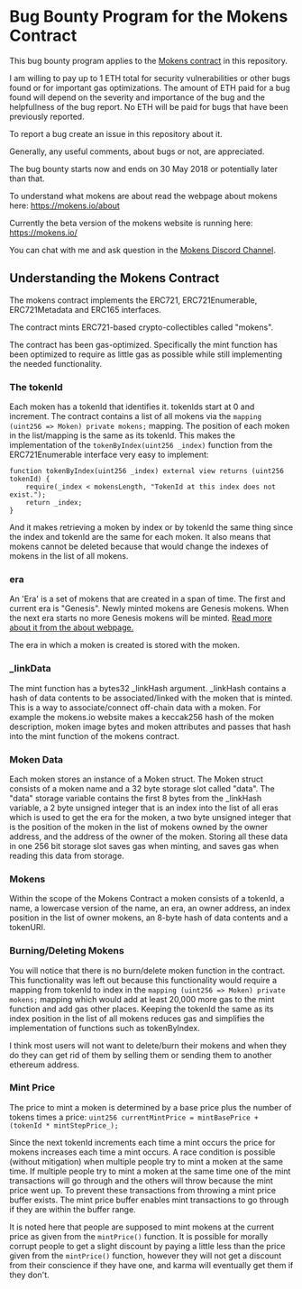 # Bug Bounty Program for the Mokens Contract

This bug bounty program applies to the [Mokens contract](Mokens.sol) in this repository.

I am willing to pay up to 1 ETH total for security vulnerabilities or other bugs found or for important gas optimizations. The amount of ETH paid for a bug found will depend on the severity and importance of the bug and the helpfullness of the bug report. No ETH will be paid for bugs that have been previously reported.

To report a bug create an issue in this repository about it.

Generally, any useful comments, about bugs or not, are appreciated.

The bug bounty starts now and ends on 30 May 2018 or potentially later than that.

To understand what mokens are about read the webpage about mokens here: https://mokens.io/about

Currently the beta version of the mokens website is running here: https://mokens.io/

You can chat with me and ask question in the [Mokens Discord Channel](https://discord.gg/ZyaqFhE).

## Understanding the Mokens Contract

The mokens contract implements the ERC721, ERC721Enumerable, ERC721Metadata and ERC165 interfaces.

The contract mints ERC721-based crypto-collectibles called "mokens".

The contract has been gas-optimized. Specifically the mint function has been optimized to require as little gas as possible while still implementing the needed functionality.

### The tokenId

Each moken has a tokenId that identifies it. tokenIds start at 0 and increment. The contract contains a list of all mokens via the `mapping (uint256 => Moken) private mokens;` mapping. The position of each moken in the list/mapping is the same as its tokenId. This makes the implementation of the `tokenByIndex(uint256 _index)` function from the ERC721Enumerable interface very easy to implement:
```  
function tokenByIndex(uint256 _index) external view returns (uint256 tokenId) {
    require(_index < mokensLength, "TokenId at this index does not exist.");
    return _index;
}
```
And it makes retrieving a moken by index or by tokenId the same thing since the index and tokenId are the same for each moken. It also means that mokens cannot be deleted because that would change the indexes of mokens in the list of all mokens.

### era

An 'Era' is a set of mokens that are created in a span of time. The first and current era is "Genesis". Newly minted mokens are Genesis mokens. When the next era starts no more Genesis mokens will be minted. [Read more about it from the about webpage.](https://mokens.io/about/eras)

The era in which a moken is created is stored with the moken. 

### _linkData

The mint function has a bytes32 _linkHash argument. _linkHash contains a hash of data contents to be associated/linked with the moken that is minted. This is a way to associate/connect off-chain data with a moken. For example the mokens.io website makes a keccak256 hash of the moken description, moken image bytes and moken attributes and passes that hash into the mint function of the mokens contract.

### Moken Data

Each moken stores an instance of a Moken struct. The Moken struct consists of a moken name and a 32 byte storage slot called "data". The "data" storage variable contains the first 8 bytes from the _linkHash variable, a 2 byte unsigned integer that is an index into the list of all eras which is used to get the era for the moken, a two byte unsigned integer that is the position of the moken in the list of mokens owned by the owner address, and the address of the owner of the moken. Storing all these data in one 256 bit storage slot saves gas when minting, and saves gas when reading this data from storage.

### Mokens

Within the scope of the Mokens Contract a moken consists of a tokenId, a name, a lowercase version of the name, an era, an owner address, an index position in the list of owner mokens, an 8-byte hash of data contents and a tokenURI.

### Burning/Deleting Mokens

You will notice that there is no burn/delete moken function in the contract. This functionality was left out because this functionality would require a mapping from tokenId to index in the `mapping (uint256 => Moken) private mokens;` mapping which would add at least 20,000 more gas to the mint function and add gas other places. Keeping the tokenId the same as its index position in the list of all mokens reduces gas and simplifies the implementation of functions such as tokenByIndex. 

I think most users will not want to delete/burn their mokens and when they do they can get rid of them by selling them or sending them to another ethereum address.

### Mint Price

The price to mint a moken is determined by a base price plus the number of tokens times a price: `uint256 currentMintPrice = mintBasePrice + (tokenId * mintStepPrice_);`

Since the next tokenId increments each time a mint occurs the price for mokens increases each time a mint occurs. A race condition is possible (without mitigation) when multiple people try to mint a moken at the same time. If multiple people try to mint a moken at the same time one of the mint transactions will go through and the others will throw because the mint price went up. To prevent these transactions from throwing a mint price buffer exists. The mint price buffer enables mint transactions to go through if they are within the buffer range. 

It is noted here that people are supposed to mint mokens at the current price as given from the `mintPrice()` function. It is possible for morally corrupt people to get a slight discount by paying a little less than the price given from the `mintPrice()` function, however they will not get a discount from their conscience if they have one, and karma will eventually get them if they don't.




